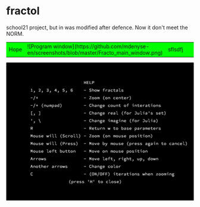 # fractol
school21 project, but in was modified after defence. Now it don't meet the NORM.

<table style="background-color:#00FF00">
  <tr>
    <td style="width = 100px">
     Hope
    </td>
    <td>
      ![Program window](https://github.com/mdenyse-en/screenshots/blob/master/Fracto_main_window.png)
    </td>
    <td width = 100>
     sflsdfj
    </td>
  </tr>
</table>

![Hints: what you can use to manipulate the program](https://github.com/mdenyse-en/screenshots/blob/master/Fracto_hints.png)
